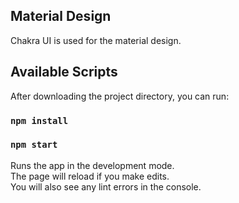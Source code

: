 ## Material Design

Chakra UI is used for the material design.

## Available Scripts

After downloading the project directory, you can run:

### `npm install`

### `npm start`

Runs the app in the development mode.<br />
The page will reload if you make edits.<br />
You will also see any lint errors in the console.
